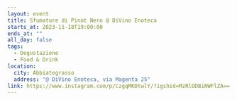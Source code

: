 ```yaml
---
layout: event
title: Sfumature di Pinot Nero @ DiVino Enoteca
starts_at: 2023-11-18T19:00:00
ends_at: ""
all_day: false
tags:
  - Degustazione
  - Food & Drink
location:
  city: Abbiategrasso
  address: "@ DiVino Enoteca, via Magenta 25"
link: https://www.instagram.com/p/CzgqMKDtwlY/?igshid=MzRlODBiNWFlZA==
---
```

